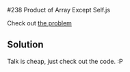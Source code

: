 #238 Product of Array Except Self.js

Check out [the problem](https://leetcode.com/problems/product-of-array-except-self/)

## Solution

Talk is cheap, just check out the code. :P